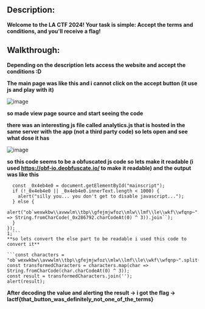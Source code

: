 ## Description:
**Welcome to the LA CTF 2024! Your task is simple: Accept the terms and conditions, and you'll receive a flag!**
## Walkthrough:
**Depending on the description lets access the website and accept the conditions :D**

**The main page was like this and i cannot click on the accept button (it use js and play with it)**

![image](https://github.com/qlashx/ctf_writeups/assets/106611511/edd1c2f8-b241-4a9f-911d-ddf80c8c2c0b)

**so made view page source and start seeing the code**

**there was an interesting js file called analytics.js that is hosted in the same server with the app (not a third party code) so lets open and see what dose it has**

![image](https://github.com/qlashx/ctf_writeups/assets/106611511/631029ed-f02e-429e-88ac-4c9bf711b05b)

**so this code seems to be a obfuscated js code so lets make it readable (i used https://obf-io.deobfuscate.io/ to make it readable) and the output was like this**

```document.getElementById("accept").addEventListener("click", () => {
  const _0x4eb4e0 = document.getElementById("mainscript");
  if (!_0x4eb4e0 || _0x4eb4e0.innerText.length < 1000) {
    alert("silly you... you don't get to disable javascript...");
  } else {
    alert("ob`wexwkbw\\avwwlm\\tbp\\gfejmjwfoz\\mlw\\lmf\\le\\wkf\\wfqnp~".split``.map(_0x286792 => String.fromCharCode(_0x286792.charCodeAt(0) ^ 3)).join``);
  }
});
1;```
**so lets convert the else part to be readable i used this code to convert it**

```const characters = "ob`wexwkbw\\avwwlm\\tbp\\gfejmjwfoz\\mlw\\lmf\\le\\wkf\\wfqnp~".split('');
const transformedCharacters = characters.map(char => String.fromCharCode(char.charCodeAt(0) ^ 3));
const result = transformedCharacters.join('');
alert(result);
```
**After decoding the value and alerting  the result -> i got the flag -> lactf{that_button_was_definitely_not_one_of_the_terms}**
